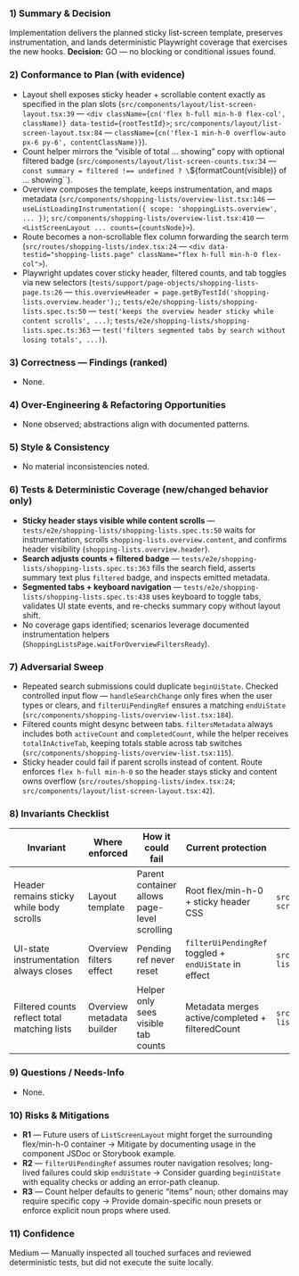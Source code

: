 ### 1) Summary & Decision
Implementation delivers the planned sticky list-screen template, preserves instrumentation, and lands deterministic Playwright coverage that exercises the new hooks. **Decision:** GO — no blocking or conditional issues found.

### 2) Conformance to Plan (with evidence)
- Layout shell exposes sticky header + scrollable content exactly as specified in the plan slots (`src/components/layout/list-screen-layout.tsx:39` — `<div className={cn('flex h-full min-h-0 flex-col', className)} data-testid={rootTestId}>`; `src/components/layout/list-screen-layout.tsx:84` — `className={cn('flex-1 min-h-0 overflow-auto px-6 py-6', contentClassName)}`).
- Count helper mirrors the “visible of total … showing” copy with optional filtered badge (`src/components/layout/list-screen-counts.tsx:34` — `const summary = filtered !== undefined ? \`\${formatCount(visible)} of ... showing\``).
- Overview composes the template, keeps instrumentation, and maps metadata (`src/components/shopping-lists/overview-list.tsx:146` — `useListLoadingInstrumentation({ scope: 'shoppingLists.overview', ... })`; `src/components/shopping-lists/overview-list.tsx:410` — `<ListScreenLayout ... counts={countsNode}>`).
- Route becomes a non-scrollable flex column forwarding the search term (`src/routes/shopping-lists/index.tsx:24` — `<div data-testid="shopping-lists.page" className="flex h-full min-h-0 flex-col">`).
- Playwright updates cover sticky header, filtered counts, and tab toggles via new selectors (`tests/support/page-objects/shopping-lists-page.ts:26` — `this.overviewHeader = page.getByTestId('shopping-lists.overview.header');`; `tests/e2e/shopping-lists/shopping-lists.spec.ts:50` — `test('keeps the overview header sticky while content scrolls', ...)`; `tests/e2e/shopping-lists/shopping-lists.spec.ts:363` — `test('filters segmented tabs by search without losing totals', ...)`).

### 3) Correctness — Findings (ranked)
- None.

### 4) Over-Engineering & Refactoring Opportunities
- None observed; abstractions align with documented patterns.

### 5) Style & Consistency
- No material inconsistencies noted.

### 6) Tests & Deterministic Coverage (new/changed behavior only)
- **Sticky header stays visible while content scrolls** — `tests/e2e/shopping-lists/shopping-lists.spec.ts:50` waits for instrumentation, scrolls `shopping-lists.overview.content`, and confirms header visibility (`shopping-lists.overview.header`).
- **Search adjusts counts + filtered badge** — `tests/e2e/shopping-lists/shopping-lists.spec.ts:363` fills the search field, asserts summary text plus `filtered` badge, and inspects emitted metadata.
- **Segmented tabs + keyboard navigation** — `tests/e2e/shopping-lists/shopping-lists.spec.ts:438` uses keyboard to toggle tabs, validates UI state events, and re-checks summary copy without layout shift.
- No coverage gaps identified; scenarios leverage documented instrumentation helpers (`ShoppingListsPage.waitForOverviewFiltersReady`).

### 7) Adversarial Sweep
- Repeated search submissions could duplicate `beginUiState`. Checked controlled input flow — `handleSearchChange` only fires when the user types or clears, and `filterUiPendingRef` ensures a matching `endUiState` (`src/components/shopping-lists/overview-list.tsx:184`).
- Filtered counts might desync between tabs. `filtersMetadata` always includes both `activeCount` and `completedCount`, while the helper receives `totalInActiveTab`, keeping totals stable across tab switches (`src/components/shopping-lists/overview-list.tsx:115`).
- Sticky header could fail if parent scrolls instead of content. Route enforces `flex h-full min-h-0` so the header stays sticky and content owns overflow (`src/routes/shopping-lists/index.tsx:24`; `src/components/layout/list-screen-layout.tsx:42`).

### 8) Invariants Checklist
| Invariant | Where enforced | How it could fail | Current protection | Evidence (path:line) |
|---|---|---|---|---|
| Header remains sticky while body scrolls | Layout template | Parent container allows page-level scrolling | Root flex/min-h-0 + sticky header CSS | `src/components/layout/list-screen-layout.tsx:39` |
| UI-state instrumentation always closes | Overview filters effect | Pending ref never reset | `filterUiPendingRef` toggled + `endUiState` in effect | `src/components/shopping-lists/overview-list.tsx:172` |
| Filtered counts reflect total matching lists | Overview metadata builder | Helper only sees visible tab counts | Metadata merges active/completed + filteredCount | `src/components/shopping-lists/overview-list.tsx:115` |

### 9) Questions / Needs-Info
- None.

### 10) Risks & Mitigations
- **R1** — Future users of `ListScreenLayout` might forget the surrounding flex/min-h-0 container → Mitigate by documenting usage in the component JSDoc or Storybook example.
- **R2** — `filterUiPendingRef` assumes router navigation resolves; long-lived failures could skip `endUiState` → Consider guarding `beginUiState` with equality checks or adding an error-path cleanup.
- **R3** — Count helper defaults to generic “items” noun; other domains may require specific copy → Provide domain-specific noun presets or enforce explicit noun props where used.

### 11) Confidence
Medium — Manually inspected all touched surfaces and reviewed deterministic tests, but did not execute the suite locally.
